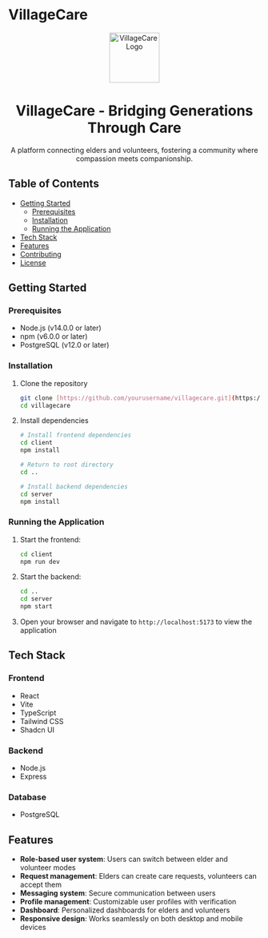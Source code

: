 # VillageCare

<div align="center">
  <img src="/vite.svg" alt="VillageCare Logo" width="100" height="100">
  <h1>VillageCare - Bridging Generations Through Care</h1>
  <p>A platform connecting elders and volunteers, fostering a community where compassion meets companionship.</p>
</div>

## Table of Contents

- [Getting Started](#getting-started)
  - [Prerequisites](#prerequisites)
  - [Installation](#installation)
  - [Running the Application](#running-the-application)
- [Tech Stack](#tech-stack)
- [Features](#features)
- [Contributing](#contributing)
- [License](#license)

## Getting Started

### Prerequisites

- Node.js (v14.0.0 or later)
- npm (v6.0.0 or later)
- PostgreSQL (v12.0 or later)

### Installation

1. Clone the repository
   ```bash
   git clone [https://github.com/yourusername/villagecare.git](https://github.com/nabilelmaa/villagecare.git)
   cd villagecare
   ```

2. Install dependencies

   ```bash
   # Install frontend dependencies
   cd client
   npm install
   
   # Return to root directory
   cd ..
   
   # Install backend dependencies
   cd server
   npm install
   ```

### Running the Application

1. Start the frontend:
   ```bash
   cd client
   npm run dev
   ```

2. Start the backend:
   ```bash
   cd ..
   cd server
   npm start
   ```

3. Open your browser and navigate to `http://localhost:5173` to view the application

## Tech Stack

### Frontend
- React
- Vite
- TypeScript
- Tailwind CSS
- Shadcn UI

### Backend
- Node.js
- Express

### Database
- PostgreSQL

## Features

- **Role-based user system**: Users can switch between elder and volunteer modes
- **Request management**: Elders can create care requests, volunteers can accept them
- **Messaging system**: Secure communication between users
- **Profile management**: Customizable user profiles with verification
- **Dashboard**: Personalized dashboards for elders and volunteers
- **Responsive design**: Works seamlessly on both desktop and mobile devices
